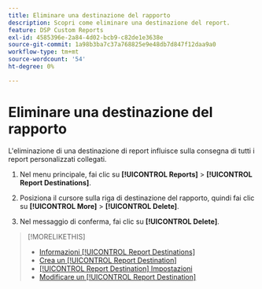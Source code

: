 ```yaml
---
title: Eliminare una destinazione del rapporto
description: Scopri come eliminare una destinazione del report.
feature: DSP Custom Reports
exl-id: 4585396e-2a84-4d02-bcb9-c82de1e3638e
source-git-commit: 1a98b3ba7c37a768825e9e48db7d847f12daa9a0
workflow-type: tm+mt
source-wordcount: '54'
ht-degree: 0%

---
```


# Eliminare una destinazione del rapporto

L&#39;eliminazione di una destinazione di report influisce sulla consegna di tutti i report personalizzati collegati.

1. Nel menu principale, fai clic su **[!UICONTROL Reports]** > **[!UICONTROL Report Destinations]**.

1. Posiziona il cursore sulla riga di destinazione del rapporto, quindi fai clic su **[!UICONTROL More]** > **[!UICONTROL Delete]**.

1. Nel messaggio di conferma, fai clic su **[!UICONTROL Delete]**.

>[!MORELIKETHIS]
>
>* [Informazioni [!UICONTROL Report Destinations]](/help/dsp/reports/report-destinations/report-destination-about.md)
>* [Crea un [!UICONTROL Report Destination]](/help/dsp/reports/report-destinations/report-destination-create.md)
>* [[!UICONTROL Report Destination] Impostazioni](/help/dsp/reports/report-destinations/report-destination-settings.md)
>* [Modificare un [!UICONTROL Report Destination]](/help/dsp/reports/report-destinations/report-destination-edit.md)

